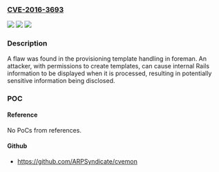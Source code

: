 ### [CVE-2016-3693](https://cve.mitre.org/cgi-bin/cvename.cgi?name=CVE-2016-3693)
![](https://img.shields.io/static/v1?label=Product&message=Red%20Hat%20Satellite%206.3%20for%20RHEL%207&color=blue)
![](https://img.shields.io/static/v1?label=Version&message=!%200%3A2.1.14-1.el7%20&color=brighgreen)
![](https://img.shields.io/static/v1?label=Vulnerability&message=Improper%20Input%20Validation&color=brighgreen)

### Description

A flaw was found in the provisioning template handling in foreman. An attacker, with permissions to create templates, can cause internal Rails information to be displayed when it is processed, resulting in potentially sensitive information being disclosed.

### POC

#### Reference
No PoCs from references.

#### Github
- https://github.com/ARPSyndicate/cvemon

